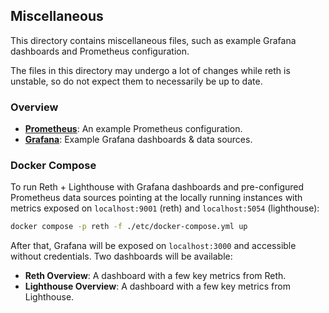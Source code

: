## Miscellaneous

This directory contains miscellaneous files, such as example Grafana dashboards and Prometheus configuration.

The files in this directory may undergo a lot of changes while reth is unstable, so do not expect them to necessarily be up to date.

### Overview

- [**Prometheus**](./prometheus/prometheus.yml): An example Prometheus configuration.
- [**Grafana**](./grafana/): Example Grafana dashboards & data sources.

### Docker Compose

To run Reth + Lighthouse with Grafana dashboards and pre-configured Prometheus data sources pointing at
the locally running instances with metrics exposed on `localhost:9001` (reth) and `localhost:5054` (lighthouse):
```sh
docker compose -p reth -f ./etc/docker-compose.yml up
```

After that, Grafana will be exposed on `localhost:3000` and accessible without credentials.  Two dashboards
will be available:
- **Reth Overview**: A dashboard with a few key metrics from Reth.
- **Lighthouse Overview**: A dashboard with a few key metrics from Lighthouse.